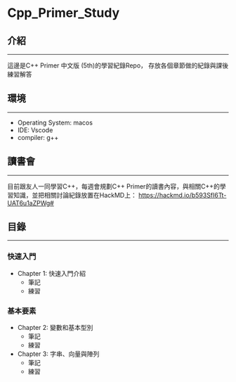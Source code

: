 # Cpp_Primer_Study

## 介紹
---
這邊是C++ Primer 中文版 (5th)的學習紀錄Repo，
存放各個章節做的紀錄與課後練習解答

## 環境
---
* Operating System: macos
* IDE: Vscode
* compiler: g++

## 讀書會
---
目前跟友人一同學習C++，每週會規劃C++ Primer的讀書內容，與相關C++的學習知識，並把相關討論紀錄放置在HackMD上： 
https://hackmd.io/b593SfI6Tt-UAT6u1aZPWg#

## 目錄
----

### 快速入門

* Chapter 1: 快速入門介紹
  * 筆記
  * 練習

### 基本要素

* Chapter 2: 變數和基本型別
  * 筆記
  * 練習 
* Chapter 3: 字串、向量與陣列
  * 筆記
  * 練習 
